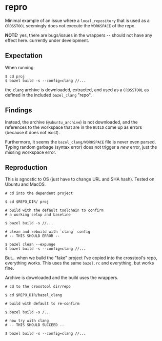 repro
========

Minimal example of an issue where a `local_repository` that is
used as a `CROSSTOOL` seemingly does not execute the `WORKSPACE`
of the repo.

**NOTE:** yes, there are bugs/issues in the wrappers -- should not
have any effect here. currently under development.


Expectation
------------

When running:

```
$ cd proj
$ bazel build -s --config=clang //...
```

the `clang` archive is downloaded, extracted, and used as a
`CROSSTOOL` as defined in the included `bazel_clang` "repo".



Findings
----------

Instead, the archive (`@ubuntu_archive`) is not downloaded,
and the references to the workspace that are in the `BUILD`
come up as errors (because it does not exist).


Furthermore, it seems the `bazel_clang/WORKSPACE` file is never
even parsed. Typing random garbage (syntax error) does not
trigger a _new_ error, just the missing workspace error.




Reproduction
-------------

This is agnostic to OS (just have to change URL and SHA hash).
Tested on Ubuntu and MacOS.

```
# cd into the dependent project

$ cd $REPO_DIR/ proj

# build with the default toolchain to confirm
# a working setup and baseline

$ bazel build -s //...

# clean and rebuild with `clang` config
# -- THIS SHOULD ERROR --

$ bazel clean --expunge
$ bazel build -s --config=clang //...
```

But... when we build the "fake" project I've copied into
the crosstool's repo, everything works. This uses the same
`bazel.rc` and everything, but works fine.

Archive is downloaded and the build uses the wrappers.

```
# cd to the crosstool dir/repo

$ cd $REPO_DIR/bazel_clang

# build with default to re-confirm

$ bazel build -s /...

# now try with clang
# -- THIS SHOULD SUCCEED --

$ bazel build -s --config=clang //...
```
